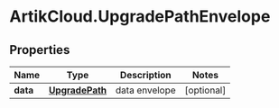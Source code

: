# ArtikCloud.UpgradePathEnvelope

## Properties
Name | Type | Description | Notes
------------ | ------------- | ------------- | -------------
**data** | [**UpgradePath**](UpgradePath.md) | data envelope | [optional] 


